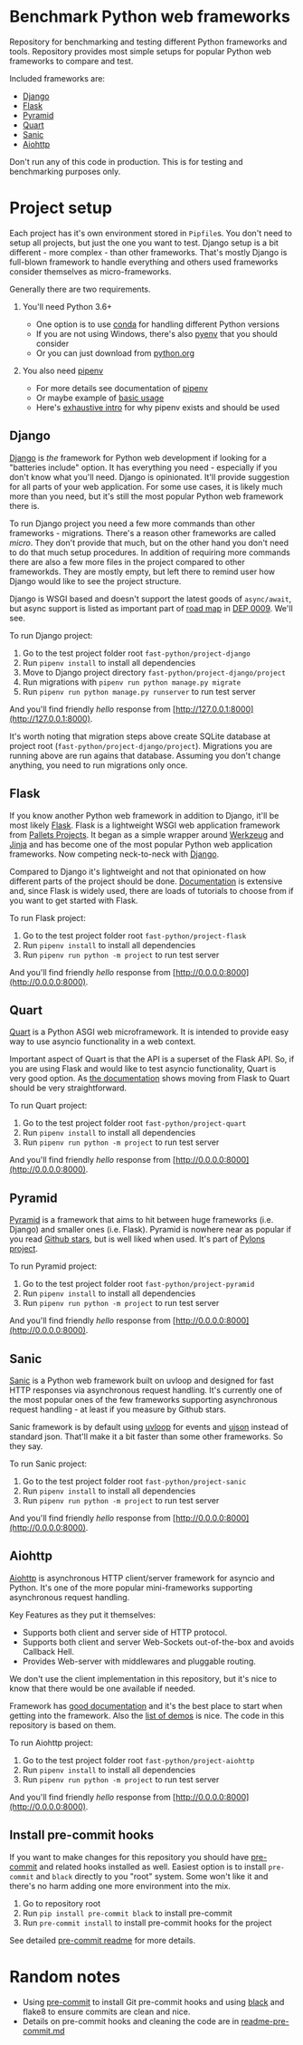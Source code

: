 # Benchmark Python web frameworks

Repository for benchmarking and testing different Python frameworks and tools. Repository provides most simple setups for popular Python web frameworks to compare and test.

Included frameworks are:

- [Django](https://www.djangoproject.com/)
- [Flask](https://flask.palletsprojects.com)
- [Pyramid](https://trypyramid.com/)
- [Quart](https://pgjones.gitlab.io/quart/)
- [Sanic](https://github.com/huge-success/sanic)
- [Aiohttp](https://github.com/aio-libs/aiohttp/)

Don't run any of this code in production. This is for testing and benchmarking purposes only.


# Project setup

Each project has it's own environment stored in `Pipfile`s. You don't need to setup all projects, but just the one you want to test. Django setup is a bit different - more complex - than other frameworks. That's mostly Django is full-blown framework to handle everything and others used frameworks consider themselves as micro-frameworks.

Generally there are two requirements.

1. You'll need Python 3.6+
	- One option is to use [conda](https://docs.conda.io/en/latest/) for handling different Python versions
	- If you are not using Windows, there's also [pyenv](https://github.com/pyenv/pyenv) that you should consider
	- Or you can just download from [python.org](https://www.python.org/downloads/)

1. You also need [pipenv](https://github.com/pypa/pipenv)
	- For more details see documentation of [pipenv](https://docs.pipenv.org/en/latest/)
	- Or maybe example of [basic usage](https://docs.pipenv.org/en/latest/basics/)
	- Here's [exhaustive intro](https://realpython.com/pipenv-guide/) for why pipenv exists and should be used


## Django

[Django](https://www.djangoproject.com/) is *the* framework for Python web development if looking for a "batteries include" option. It has everything you need - especially if you don't know what you'll need. Django is opinionated. It'll provide suggestion for all parts of your web application. For some use cases, it is likely much more than you need, but it's still the most popular Python web framework there is.

To run Django project you need a few more commands than other frameworks - migrations. There's a reason other frameworks are called _micro_. They don't provide that much, but on the other hand you don't need to do that much setup procedures. In addition of requiring more commands there are also a few more files in the project compared to other frameworkds. They are mostly empty, but left there to remind user how Django would like to see the project structure.

Django is WSGI based and doesn't support the latest goods of `async/await`, but async support is listed as important part of [road map](https://www.aeracode.org/2018/06/04/django-async-roadmap/) in [DEP 0009](https://github.com/django/deps/blob/a7080e6f830815829fcee2f2b061f59bdeed489d/accepted/0009-async.rst). We'll see.

To run Django project:

1. Go to the test project folder root `fast-python/project-django`
1. Run `pipenv install` to install all dependencies
1. Move to Django project directory `fast-python/project-django/project`
1. Run migrations with `pipenv run python manage.py migrate`
1. Run `pipenv run python manage.py runserver` to run test server

And you'll find friendly _hello_ response from [http://127.0.0.1:8000](http://127.0.0.1:8000).

It's worth noting that migration steps above create SQLite database at project root (`fast-python/project-django/project`). Migrations you are running above are run agains that database. Assuming you don't change anything, you need to run migrations only once.


## Flask

If you know another Python web framework in addition to Django, it'll be most likely [Flask](https://github.com/pallets/flask/). Flask is a lightweight WSGI web application framework from [Pallets Projects](https://www.palletsprojects.com/). It began as a simple wrapper around [Werkzeug](https://www.palletsprojects.com/p/werkzeug/) and [Jinja](https://www.palletsprojects.com/p/jinja/) and has become one of the most popular Python web application frameworks. Now competing neck-to-neck with [Django](https://www.djangoproject.com/).

Compared to Django it's lightweight and not that opinionated on how different parts of the project should be done. [Documentation](https://flask.palletsprojects.com) is extensive and, since Flask is widely used, there are loads of tutorials to choose from if you want to get started with Flask.

To run Flask project:

1. Go to the test project folder root `fast-python/project-flask`
1. Run `pipenv install` to install all dependencies
1. Run `pipenv run python -m project` to run test server

And you'll find friendly _hello_ response from [http://0.0.0.0:8000](http://0.0.0.0:8000).


## Quart

[Quart](https://pgjones.gitlab.io/quart/) is a Python ASGI web microframework. It is intended to provide easy way to use asyncio functionality in a web context.

Important aspect of Quart is that the API is a superset of the Flask API. So, if you are using Flask and would like to test asyncio functionality, Quart is very good option. As [the documentation](https://pgjones.gitlab.io/quart/flask_migration.html) shows moving from Flask to Quart should be very straightforward.

To run Quart project:

1. Go to the test project folder root `fast-python/project-quart`
1. Run `pipenv install` to install all dependencies
1. Run `pipenv run python -m project` to run test server

And you'll find friendly _hello_ response from [http://0.0.0.0:8000](http://0.0.0.0:8000).


## Pyramid

[Pyramid](https://trypyramid.com/) is a framework that aims to hit between huge frameworks (i.e. Django) and smaller ones (i.e. Flask). Pyramid is nowhere near as popular if you read [Github stars](https://github.com/Pylons/pyramid), but is well liked when used. It's part of [Pylons project](https://pylonsproject.org/).

To run Pyramid project:

1. Go to the test project folder root `fast-python/project-pyramid`
1. Run `pipenv install` to install all dependencies
1. Run `pipenv run python -m project` to run test server

And you'll find friendly _hello_ response from [http://0.0.0.0:8000](http://0.0.0.0:8000).


## Sanic

[Sanic](https://github.com/huge-success/sanic) is a Python web framework built on uvloop and designed for fast HTTP responses via asynchronous request handling. It's currently one of the most popular ones of the few frameworks supporting asynchronous request handling - at least if you measure by Github stars.

Sanic framework is by default using [uvloop](https://magic.io/blog/uvloop-blazing-fast-python-networking/) for events and [ujson](https://pypi.org/project/ujson/) instead of standard json. That'll make it a bit faster than some other frameworks. So they say.

To run Sanic project:

1. Go to the test project folder root `fast-python/project-sanic`
1. Run `pipenv install` to install all dependencies
1. Run `pipenv run python -m project` to run test server

And you'll find friendly _hello_ response from [http://0.0.0.0:8000](http://0.0.0.0:8000).


## Aiohttp

[Aiohttp](https://github.com/aio-libs/aiohttp/) is asynchronous HTTP client/server framework for asyncio and Python. It's one of the more popular mini-frameworks supporting asynchronous request handling.

Key Features as they put it themselves:

- Supports both client and server side of HTTP protocol.
- Supports both client and server Web-Sockets out-of-the-box and avoids Callback Hell.
- Provides Web-server with middlewares and pluggable routing.

We don't use the client implementation in this repository, but it's nice to know that there would be one available if needed.

Framework has [good documentation](https://docs.aiohttp.org) and it's the best place to start when getting into the framework. Also the [list of demos](https://github.com/aio-libs/aiohttp-demos) is nice. The code in this repository is based on them.

To run Aiohttp project:

1. Go to the test project folder root `fast-python/project-aiohttp`
1. Run `pipenv install` to install all dependencies
1. Run `pipenv run python -m project` to run test server

And you'll find friendly _hello_ response from [http://0.0.0.0:8000](http://0.0.0.0:8000).


## Install pre-commit hooks

If you want to make changes for this repository you should have [pre-commit](https://pre-commit.com/) and related hooks installed as well. Easiest option is to install `pre-commit` and `black` directly to you "root" system. Some won't like it and there's no harm adding one more environment into the mix.

1. Go to repository root
1. Run `pip install pre-commit black` to install pre-commit
1. Run `pre-commit install` to install pre-commit hooks for the project

See detailed [pre-commit readme](README-pre-commit.md) for more details.


# Random notes

- Using [pre-commit]() to install Git pre-commit hooks and using [black](https://github.com/python/black) and flake8 to ensure commits are clean and nice.
- Details on pre-commit hooks and cleaning the code are in [readme-pre-commit.md](readme-pre-commit.md)
